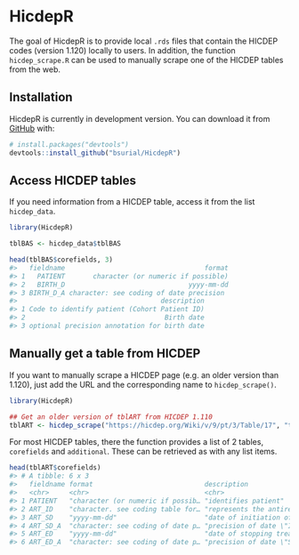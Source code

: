 
<!-- README.md is generated from README.Rmd. Please edit that file -->

# HicdepR

<!-- badges: start -->

<!-- badges: end -->

The goal of HicdepR is to provide local `.rds` files that contain the
HICDEP codes (version 1.120) locally to users. In addition, the function
`hicdep_scrape.R` can be used to manually scrape one of the HICDEP
tables from the web.

## Installation

HicdepR is currently in development version. You can download it from
[GitHub](https://github.com/) with:

``` r
# install.packages("devtools")
devtools::install_github("bsurial/HicdepR")
```

## Access HICDEP tables

If you need information from a HICDEP table, access it from the list
`hicdep_data`.

``` r
library(HicdepR)

tblBAS <- hicdep_data$tblBAS

head(tblBAS$corefields, 3)
#>   fieldname                                   format
#> 1   PATIENT       character (or numeric if possible)
#> 2   BIRTH_D                               yyyy-mm-dd
#> 3 BIRTH_D_A character: see coding of date precision 
#>                                    description
#> 1 Code to identify patient (Cohort Patient ID)
#> 2                                   Birth date
#> 3 optional precision annotation for birth date
```

## Manually get a table from HICDEP

If you want to manually scrape a HICDEP page (e.g. an older version than
1.120), just add the URL and the corresponding name to
`hicdep_scrape()`.

``` r
library(HicdepR)

## Get an older version of tblART from HICDEP 1.110
tblART <- hicdep_scrape("https://hicdep.org/Wiki/v/9/pt/3/Table/17", "tblART")
```

For most HICDEP tables, there the function provides a list of 2 tables,
`corefields` and `additional`. These can be retrieved as with any list
items.

``` r
head(tblART$corefields)
#> # A tibble: 6 x 3
#>   fieldname format                            description                       
#>   <chr>     <chr>                             <chr>                             
#> 1 PATIENT   "character (or numeric if possib… "identifies patient"              
#> 2 ART_ID    "character. see coding table for… "represents the antiretroviral tr…
#> 3 ART_SD    "yyyy-mm-dd"                      "date of initiation of treatment" 
#> 4 ART_SD_A  "character: see coding of date p… "precision of date \"Initiation o…
#> 5 ART_ED    "yyyy-mm-dd"                      "date of stopping treatment"      
#> 6 ART_ED_A  "character: see coding of date p… "precision of date \"Stopping of …
```
